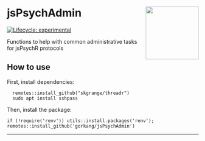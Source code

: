 # jsPsychAdmin <img src='man/figures/logo.png' align="right" height="139" />

<!-- badges: start -->
[![Lifecycle: experimental](https://img.shields.io/badge/lifecycle-experimental-orange.svg)](https://www.tidyverse.org/lifecycle/#experimental)
<!-- badges: end -->

Functions to help with common administrative tasks for jsPsychR protocols


## How to use

First, install dependencies:

```
  remotes::install_github("skgrange/threadr")
  sudo apt install sshpass

```


Then, install the package:

```
if (!require('renv')) utils::install.packages('renv'); remotes::install_github('gorkang/jsPsychAdmin')
```

---
